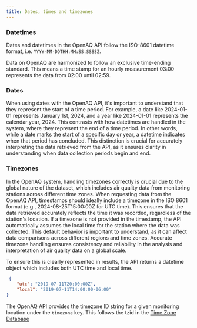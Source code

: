 ```yaml
---
title: Dates, times and timezones
---
```



### Datetimes

Dates and datetimes in the OpenAQ API follow the ISO-8601 datetime format, i.e.
`YYYY-MM-DDTHH:MM:SS.SSSSZ`.

Data on OpenAQ are harmonized to follow an exclusive time-ending standard. This
means a time stamp for an hourly measurement 03:00 represents the data from
02:00 until 02:59.

### Dates

When using dates with the OpenAQ API, it's important to understand that they
represent the start of a time period. For example, a date like 2024-01-01
represents January 1st, 2024, and a year like 2024-01-01 represents the
calendar year, 2024. This contrasts with how datetimes are handled in the
system, where they represent the end of a time period. In other words, while a
date marks the start of a specific day or year, a datetime indicates when that
period has concluded. This distinction is crucial for accurately interpreting
the data retrieved from the API, as it ensures clarity in understanding when
data collection periods begin and end.

### Timezones

In the OpenAQ system, handling timezones correctly is crucial due to the global
nature of the dataset, which includes air quality data from monitoring stations
across different time zones. When requesting data from the OpenAQ API,
timestamps should ideally include a timezone in the ISO 8601 format (e.g.,
2024-08-25T15:00:00Z for UTC time). This ensures that the data retrieved
accurately reflects the time it was recorded, regardless of the station's
location. If a timezone is not provided in the timestamp, the API automatically
assumes the local time for the station where the data was collected. This
default behavior is important to understand, as it can affect data comparisons
across different regions and time zones. Accurate timezone handling ensures
consistency and reliability in the analysis and interpretation of air quality
data on a global scale.

To ensure this is clearly represented in results, the API returns a datetime
object which includes both UTC time and local time.

```json
 {
    "utc": "2019-07-11T20:00:00Z",
    "local": "2019-07-11T14:00:00-06:00"
}
```

The OpenAQ API provides the timezone ID string for a given monitoring location
under the `timezone` key. This follows the tzid in the <a href="https://www.iana.org/time-zones" target="_blank" rel="noreferrer noopener">Time Zone Database</a>